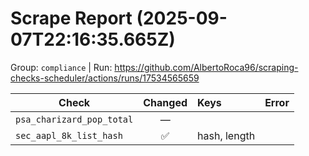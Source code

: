 # Scrape Report (2025-09-07T22:16:35.665Z)

Group: `compliance`  |  Run: https://github.com/AlbertoRoca96/scraping-checks-scheduler/actions/runs/17534565659

| Check | Changed | Keys | Error |
|---|:---:|:--|:--|
| `psa_charizard_pop_total` | — |  |  |
| `sec_aapl_8k_list_hash` | ✅ | hash, length |  |
